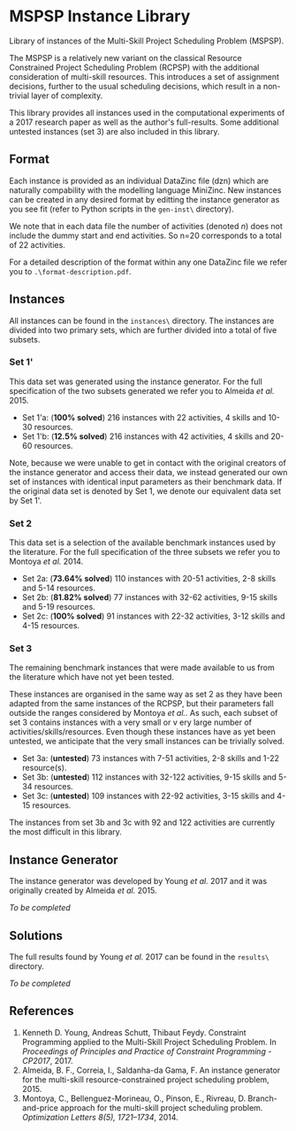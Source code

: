 # MSPSP Instance Library

Library of instances of the Multi-Skill Project Scheduling Problem (MSPSP).

The MSPSP is a relatively new variant on the classical Resource Constrained Project Scheduling Problem
(RCPSP) with the additional consideration of multi-skill resources.
This introduces a set of assignment decisions, further to the usual
scheduling decisions, which result in a non-trivial layer of complexity.

This library provides all instances used in the computational experiments of a 
2017 research paper as well as the author's full-results.
Some additional untested instances (set 3) are also included in this library.

## Format

Each instance is provided as an individual DataZinc file (dzn) which are 
naturally compability with the modelling language MiniZinc. 
New instances can be created in any desired format by editting the 
instance generator as you see fit (refer to Python scripts in the `gen-inst\` directory).

We note that in each data file the number of activities (denoted *n*) 
does not include the dummy start and end activities. 
So n=20 corresponds to a total of 22 activities.

For a detailed description of the format within any one DataZinc 
file we refer you to `.\format-description.pdf`.

## Instances

All instances can be found in the `instances\` directory. 
The instances are divided into two primary sets, 
which are further divided into a total of five subsets.

### Set 1'

This data set was generated using the instance generator. 
For the full specification of the two subsets generated we refer you to Almeida *et al.* 2015.

* Set 1'a: (**100% solved**) 216 instances with 22 activities, 4 skills and 10-30 resources.
* Set 1'b: (**12.5% solved**) 216 instances with 42 activities, 4 skills and 20-60 resources.

Note, because we were unable to get in contact with the original 
creators of the instance generator and access their data, 
we instead generated our own set of instances with identical input parameters as their benchmark data. 
If the original data set is denoted by Set 1, we denote our equivalent data set by Set 1'.

### Set 2

This data set is a selection of the available benchmark instances used by the literature. 
For the full specification of the three subsets we refer you to Montoya *et al.* 2014.

* Set 2a: (**73.64% solved**) 110 instances with 20-51 activities, 2-8 skills and 5-14 resources.
* Set 2b: (**81.82% solved**) 77 instances with 32-62 activities, 9-15 skills and 5-19 resources.
* Set 2c: (**100% solved**) 91 instances with 22-32 activities, 3-12 skills and 4-15 resources.

### Set 3

The remaining benchmark instances that were made available to us from the 
literature which have not yet been tested.

These instances are organised in the same way as set 2 as they have been 
adapted from the same instances of the RCPSP, 
but their parameters fall outside the ranges considered by Montoya *et al.*. 
As such, each subset of set 3 contains instances with a very small or v
ery large number of activities/skills/resources. 
Even though these instances have as yet been untested, 
we anticipate that the very small instances can be trivially solved.

* Set 3a: (**untested**) 73 instances with 7-51 activities, 2-8 skills and 1-22 resource(s).
* Set 3b: (**untested**) 112 instances with 32-122 activities, 9-15 skills and 5-34 resources.
* Set 3c: (**untested**) 109 instances with 22-92 activities, 3-15 skills and 4-15 resources.

The instances from set 3b and 3c with 92 and 122 activities are currently the most difficult in this library.

## Instance Generator

The instance generator was developed by Young *et al.* 2017 and it was originally created by Almeida *et al.* 2015.

*To be completed*

## Solutions

The full results found by Young *et al.* 2017 can be found in the `results\` directory. 

*To be completed*

## References

1. Kenneth D. Young, Andreas Schutt, Thibaut Feydy. Constraint Programming applied to the Multi-Skill Project Scheduling Problem. In *Proceedings of Principles and Practice of Constraint Programming - CP2017*, 2017.
2. Almeida, B. F., Correia, I., Saldanha-da Gama, F. An instance generator for the multi-skill resource-constrained project scheduling problem, 2015.
3. Montoya, C., Bellenguez-Morineau, O., Pinson, E., Rivreau, D. Branch-and-price approach for the multi-skill project scheduling problem. *Optimization Letters 8(5), 1721–1734*, 2014.